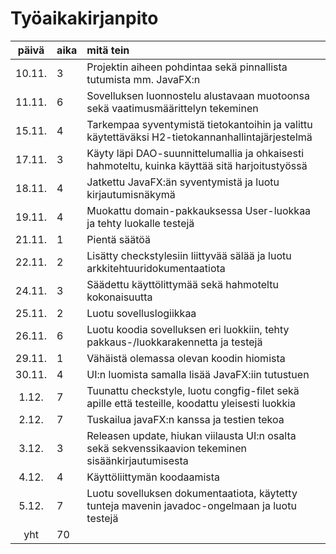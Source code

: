 # Työaikakirjanpito

| päivä | aika | mitä tein  |
| :----:|:-----| :-----|
| 10.11. | 3    | Projektin aiheen pohdintaa sekä pinnallista tutumista mm. JavaFX:n |
| 11.11. | 6    | Sovelluksen luonnostelu alustavaan muotoonsa sekä vaatimusmäärittelyn tekeminen| 
| 15.11. | 4    | Tarkempaa syventymistä tietokantoihin ja valittu käytettäväksi H2-tietokannanhallintajärjestelmä|
| 17.11. | 3    | Käyty läpi DAO-suunnittelumallia ja ohkaisesti hahmoteltu, kuinka käyttää sitä harjoitustyössä|
| 18.11. | 4    | Jatkettu JavaFX:än syventymistä ja luotu kirjautumisnäkymä|
| 19.11. | 4    | Muokattu domain-pakkauksessa User-luokkaa ja tehty luokalle testejä|
| 21.11. | 1    | Pientä säätöä|
| 22.11. | 2    | Lisätty checkstylesiin liittyvää sälää ja luotu arkkitehtuuridokumentaatiota|
| 24.11. | 3    | Säädettu käyttölittymää sekä hahmoteltu kokonaisuutta|
| 25.11. | 2    | Luotu sovelluslogiikkaa |
| 26.11. | 6    | Luotu koodia sovelluksen eri luokkiin, tehty pakkaus-/luokkarakennetta ja testejä|
| 29.11. | 1    | Vähäistä olemassa olevan koodin hiomista|
| 30.11. | 4    | UI:n luomista samalla lisää JavaFX:iin tutustuen|
| 1.12.  | 7    | Tuunattu checkstyle, luotu congfig-filet sekä apille että testeille, koodattu yleisesti luokkia|
| 2.12.  | 7    | Tuskailua javaFX:n kanssa ja testien tekoa|
| 3.12.  | 3    | Releasen update, hiukan viilausta UI:n osalta sekä sekvenssikaavion tekeminen sisäänkirjautumisesta|
| 4.12.  | 4    | Käyttöliittymän koodaamista|
| 5.12.  | 7    | Luotu sovelluksen dokumentaatiota, käytetty tunteja mavenin javadoc-ongelmaan ja luotu testejä|
| yht    |70    | | 
